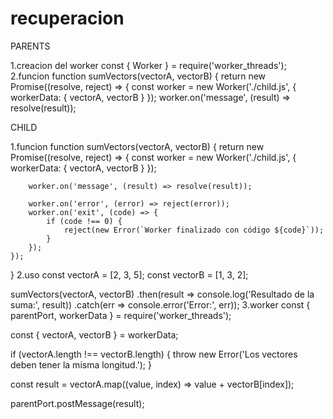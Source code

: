 # recuperacion
PARENTS

1.creacion del worker 
const { Worker } = require('worker_threads');
2.funcion
function sumVectors(vectorA, vectorB) {
    return new Promise((resolve, reject) => {
        const worker = new Worker('./child.js', { workerData: { vectorA, vectorB } });
        worker.on('message', (result) => resolve(result));

CHILD 

1.funcion 
function sumVectors(vectorA, vectorB) {
    return new Promise((resolve, reject) => {
        const worker = new Worker('./child.js', { workerData: { vectorA, vectorB } });

        worker.on('message', (result) => resolve(result));
 
        worker.on('error', (error) => reject(error));
        worker.on('exit', (code) => {
            if (code !== 0) {
                reject(new Error(`Worker finalizado con código ${code}`));
            }
        });
    });
}
2.uso
const vectorA = [2, 3, 5];
const vectorB = [1, 3, 2];

sumVectors(vectorA, vectorB)
    .then(result => console.log('Resultado de la suma:', result))
    .catch(err => console.error('Error:', err));
3.worker
const { parentPort, workerData } = require('worker_threads');

const { vectorA, vectorB } = workerData;

if (vectorA.length !== vectorB.length) {
    throw new Error('Los vectores deben tener la misma longitud.');
}

const result = vectorA.map((value, index) => value + vectorB[index]);

parentPort.postMessage(result);
